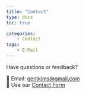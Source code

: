 ```yaml
---
title: "Contact"
type: docs
toc: true

categories:
    - Contact
tags:
    - E-Mail
---
```


Have questions or feedback?

📧 Email: gentkims@gmail.com  
💬 Use our [Contact Form](/en/contact/)

